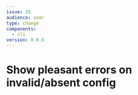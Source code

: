 ```yaml
---
issue: 25
audience: user
type: change
components:
  - cli
version: 0.0.6
---
```

# Show pleasant errors on invalid/absent config
